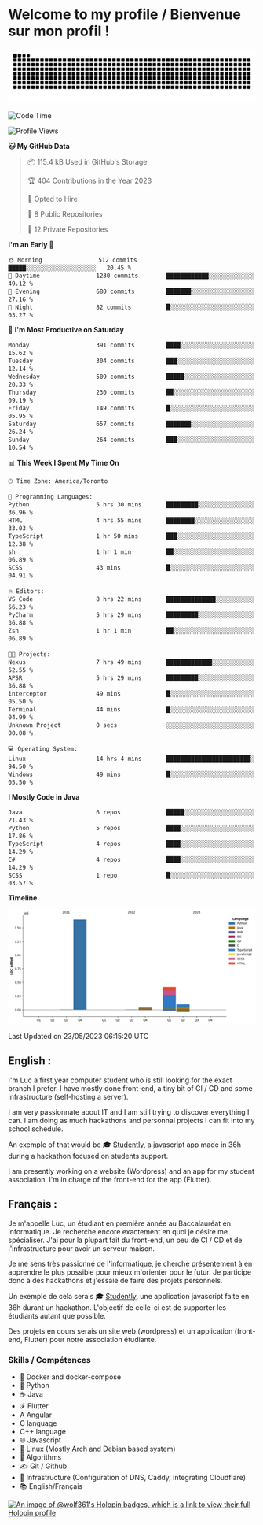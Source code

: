 # Welcome to my profile / Bienvenue sur mon profil !

![snake gif](https://github.com/wolf-361/wolf-361/blob/output/github-contribution-grid-snake.svg)

<!--START_SECTION:waka-->
![Code Time](http://img.shields.io/badge/Code%20Time-104%20hrs%2035%20mins-blue)

![Profile Views](http://img.shields.io/badge/Profile%20Views-0-blue)

**🐱 My GitHub Data** 

> 📦 115.4 kB Used in GitHub's Storage 
 > 
> 🏆 404 Contributions in the Year 2023
 > 
> 💼 Opted to Hire
 > 
> 📜 8 Public Repositories 
 > 
> 🔑 12 Private Repositories 
 > 
**I'm an Early 🐤** 

```text
🌞 Morning                512 commits         █████░░░░░░░░░░░░░░░░░░░░   20.45 % 
🌆 Daytime                1230 commits        ████████████░░░░░░░░░░░░░   49.12 % 
🌃 Evening                680 commits         ███████░░░░░░░░░░░░░░░░░░   27.16 % 
🌙 Night                  82 commits          █░░░░░░░░░░░░░░░░░░░░░░░░   03.27 % 
```
📅 **I'm Most Productive on Saturday** 

```text
Monday                   391 commits         ████░░░░░░░░░░░░░░░░░░░░░   15.62 % 
Tuesday                  304 commits         ███░░░░░░░░░░░░░░░░░░░░░░   12.14 % 
Wednesday                509 commits         █████░░░░░░░░░░░░░░░░░░░░   20.33 % 
Thursday                 230 commits         ██░░░░░░░░░░░░░░░░░░░░░░░   09.19 % 
Friday                   149 commits         █░░░░░░░░░░░░░░░░░░░░░░░░   05.95 % 
Saturday                 657 commits         ███████░░░░░░░░░░░░░░░░░░   26.24 % 
Sunday                   264 commits         ███░░░░░░░░░░░░░░░░░░░░░░   10.54 % 
```


📊 **This Week I Spent My Time On** 

```text
🕑︎ Time Zone: America/Toronto

💬 Programming Languages: 
Python                   5 hrs 30 mins       █████████░░░░░░░░░░░░░░░░   36.96 % 
HTML                     4 hrs 55 mins       ████████░░░░░░░░░░░░░░░░░   33.03 % 
TypeScript               1 hr 50 mins        ███░░░░░░░░░░░░░░░░░░░░░░   12.38 % 
sh                       1 hr 1 min          ██░░░░░░░░░░░░░░░░░░░░░░░   06.89 % 
SCSS                     43 mins             █░░░░░░░░░░░░░░░░░░░░░░░░   04.91 % 

🔥 Editors: 
VS Code                  8 hrs 22 mins       ██████████████░░░░░░░░░░░   56.23 % 
PyCharm                  5 hrs 29 mins       █████████░░░░░░░░░░░░░░░░   36.88 % 
Zsh                      1 hr 1 min          ██░░░░░░░░░░░░░░░░░░░░░░░   06.89 % 

🐱‍💻 Projects: 
Nexus                    7 hrs 49 mins       █████████████░░░░░░░░░░░░   52.55 % 
APSR                     5 hrs 29 mins       █████████░░░░░░░░░░░░░░░░   36.88 % 
interceptor              49 mins             █░░░░░░░░░░░░░░░░░░░░░░░░   05.50 % 
Terminal                 44 mins             █░░░░░░░░░░░░░░░░░░░░░░░░   04.99 % 
Unknown Project          0 secs              ░░░░░░░░░░░░░░░░░░░░░░░░░   00.08 % 

💻 Operating System: 
Linux                    14 hrs 4 mins       ████████████████████████░   94.50 % 
Windows                  49 mins             █░░░░░░░░░░░░░░░░░░░░░░░░   05.50 % 
```

**I Mostly Code in Java** 

```text
Java                     6 repos             █████░░░░░░░░░░░░░░░░░░░░   21.43 % 
Python                   5 repos             ████░░░░░░░░░░░░░░░░░░░░░   17.86 % 
TypeScript               4 repos             ████░░░░░░░░░░░░░░░░░░░░░   14.29 % 
C#                       4 repos             ████░░░░░░░░░░░░░░░░░░░░░   14.29 % 
SCSS                     1 repo              █░░░░░░░░░░░░░░░░░░░░░░░░   03.57 % 
```



**Timeline**

![Lines of Code chart](https://raw.githubusercontent.com/wolf-361/wolf-361/main/assets/bar_graph.png)


 Last Updated on 23/05/2023 06:15:20 UTC
<!--END_SECTION:waka-->

## English : 

I'm Luc a first year computer student who is still looking for the exact branch I prefer. I have mostly done front-end, a tiny bit of CI / CD and some infrastructure (self-hosting a server).

I am very passionnate about IT and I am still trying to discover everything I can. I am doing as much hackathons and personnal projects I can fit into my school schedule.

An exemple of that would be 🎓 [Studently](https://github.com/wolf-361/Studently-CodeJam12), a javascript app made in 36h during a hackathon focused on students support.

I am presently working on a website (Wordpress) and an app for my student association. I'm in charge of the front-end for the app (Flutter).

## Français :

Je m'appelle Luc, un étudiant en première année au Baccalauréat en informatique. Je recherche encore exactement en quoi je désire me spécialiser. J'ai pour la plupart fait du front-end, un peu de CI / CD et de l'infrastructure pour avoir un serveur maison.

Je me sens très passionné de l'informatique, je cherche présentement à en apprendre le plus possible pour mieux m'orienter pour le futur. Je participe donc à des hackathons et j'essaie de faire des projets personnels.

Un exemple de cela serais 🎓 [Studently](https://github.com/wolf-361/Studently-CodeJam12), une application javascript faite en 36h durant un hackathon. L'objectif de celle-ci est de supporter les étudiants autant que possible.

Des projets en cours serais un site web (wordpress) et un application (front-end, Flutter) pour notre association étudiante.

###  Skills / Compétences

* 🐋 Docker and docker-compose
* 🐍 Python
* ☕ Java
* ℱ Flutter
* A Angular
* C language
* C++ language
* 🌐 Javascript
* 🐧 Linux (Mostly Arch and Debian based system)
* 🧩 Algorithms
* ✍️ Git / Github
* 📜 Infrastructure (Configuration of DNS, Caddy, integrating Cloudflare)
* 📚 English/Français

[![An image of @wolf361's Holopin badges, which is a link to view their full Holopin profile](https://holopin.me/wolf361)](https://holopin.io/@wolf361)


